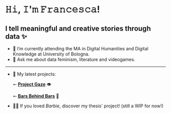 # 𝙷𝚒, 𝙸'𝚖 𝙵𝚛𝚊𝚗𝚌𝚎𝚜𝚌𝚊!
## I tell meaningful and creative stories through data ✨



- 🌱 I’m currently attending the MA in Digital Humanities and Digital Knowledge at University of Bologna.
- 💬 Ask me about data feminism, literature and videogames.
<hr> 

- 🔭 My latest projects:
  
    ➵ **[Project Gaze](https://ahsanv101.github.io/ProjectGaze/)** 👁

    ➵ **[Bars Behind Bars](https://prisoner-s-dilemma.github.io/BarsBehindBars/)** 📑
  
- 👱‍♀️ If you loved <i>Barbie</i>, discover my thesis' project! (still a WIP for now!)

